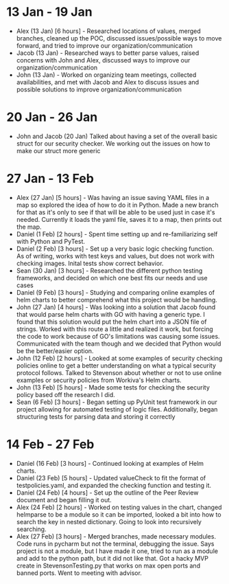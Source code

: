 13 Jan - 19 Jan
===

- Alex (13 Jan) [6 hours] - Researched locations of values, merged branches, cleaned up the POC, discussed issues/possible ways to move forward, and tried to improve our organization/communication
- Jacob (13 Jan) - Researched ways to better parse values, raised concerns with John and Alex, discussed ways to improve our organization/communication
- John (13 Jan) - Worked on organizing team meetings, collected availabilities, and met with Jacob and Alex to discuss issues and possible solutions to improve organization/communication

20 Jan - 26 Jan
===
- John and Jacob (20 Jan) Talked about having a set of the overall basic struct for our security checker. We working out the issues on how to make our struct more generic

27 Jan - 13 Feb
====
- Alex (27 Jan) [5 hours] - Was having an issue saving YAML files in a map so explored the idea of how to do it in Python. Made a new branch for that as it's only to see if that will be able to be used just in case it's needed. Currently it loads the yaml file, saves it to a map, then prints out the map. 
- Daniel (1 Feb) [2 hours] - Spent time setting up and re-familiarizing self with Python and PyTest.
- Daniel (2 Feb) [3 hours] - Set up a very basic logic checking function.  As of writing, works with test keys and values, but does not work with checking images.  Inital tests show correct behavior.
- Sean (30 Jan) [3 hours] - Researched the different python testing frameworks, and decided on which one best fits our needs and use cases
- Daniel (9 Feb) [3 hours] - Studying and comparing online examples of helm charts to better comprehend what this project would be handling.
- John (27 Jan) [4 hours] - Was looking into a solution that Jacob found that would parse helm charts with GO with having a generic type. I found that this solution would put the helm chart into a JSON file of strings. Worked with this route a little and realized it work, but forcing the code to work because of GO's limitations was causing some issues. Communicated with the team though and we decided that Python would be the better/easier option.
- John (12 Feb) [2 hours] - Looked at some examples of security checking policies online to get a better understanding on what a typical security protocol follows. Talked to Stevenson about whether or not to use online examples or security policies from Workiva's Helm charts.
- John (13 Feb) [5 hours] - Made some tests for checking the security policy based off the research I did.
- Sean (6 Feb) [3 hours] - Began setting up PyUnit test framework in our project allowing for automated testing of logic files. Additionally, began structuring tests for parsing data and storing it correctly

14 Feb - 27 Feb
===
- Daniel (16 Feb) [3 hours] - Continued looking at examples of Helm charts.
- Daniel (23 Feb) [5 hours] - Updated valueCheck to fit the format of testpolicies.yaml, and expanded the checking function and testing it.
- Daniel (24 Feb) [4 hours] - Set up the outline of the Peer Review document and began filling it out.
- Alex (24 Feb) [2 hours] - Worked on testing values in the chart, changed helmparse to be a module so it can be imported, looked a bit into how to search the key in nested dictionary. 
Going to look into recursively searching.
- Alex (27 Feb) [3 hours] - Merged branches, made necessary modules.
Code runs in pycharm but not the terminal, debugging the issue.
Says project is not a module, but I have made it one, tried to run as a module and add to the python path, but it did not like that.
Got a hacky MVP create in StevensonTesting.py that works on max open ports and banned ports.
Went to meeting with advisor.
